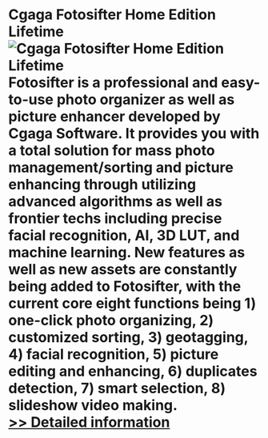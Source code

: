 # Cgaga Fotosifter Home Edition Lifetime<br />![Cgaga Fotosifter Home Edition Lifetime](https://mycommerce.akamaized.net/api/pimages/P300991375/BIG/300991375.PNG)<br />Fotosifter is a professional and easy-to-use photo organizer as well as picture enhancer developed by Cgaga Software. It provides you with a total solution for mass photo management/sorting and picture enhancing through utilizing advanced algorithms as well as frontier techs including precise facial recognition, AI, 3D LUT, and machine learning. New features as well as new assets are constantly being added to Fotosifter, with the current core eight functions being 1) one-click photo organizing, 2) customized sorting, 3) geotagging, 4) facial recognition, 5) picture editing and enhancing, 6) duplicates detection, 7) smart selection, 8) slideshow video making.<br />[>> Detailed information](https://secure.shareit.com/shareit/product.html?productid=300991375&affiliateid=200057808)